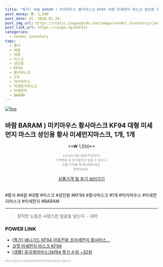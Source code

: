 ```yaml
--- 
title: "특가! 바람 BARAM ) 미키마우스 황사마스크 KF94 대형 미세먼지 마스크 성인용 황사 미세..." 
post_money: ₩. 1,500 
post_date: dt. 2020.01.29 
post_img_url: https://static.coupangcdn.com/image/vendor_inventory/c3ae/dc0200275c1be1acedd57b8858d63725f423c55ce1242b2d1afc2495a9f4.jpg 
post_link_url: https://coupa.ng/bnFvs1 
categories: 
  - vendor_inventory 
tags: 
  - 황사 
  - 바람 
  - 대형 
  - 마스크 
  - 성인용 
  - KF94 
  - 황사마스크 
  - 1개 
  - 미키마우스 
  - 미세먼지마스크 
  - 미세먼지 
  - BARAM 
--- 
```

[![foo](https://static.coupangcdn.com/image/vendor_inventory/c3ae/dc0200275c1be1acedd57b8858d63725f423c55ce1242b2d1afc2495a9f4.jpg)](https://coupa.ng/bnFvs1) 

## 바람 BARAM ) 미키마우스 황사마스크 KF94 대형 미세먼지 마스크 성인용 황사 미세먼지마스크, 1개, 1개 
<p style="text-align: center;">**₩ 1,500**</p> 
<p style="text-align: center;"><span style="color: #898c8f; font-family: Georgia,Times,serif; font-size: 0.75em;">2020년01월29일에 작성되어, <br>가격변동 및 추가할인이 있을 수 있으니,<br> 상품 가격을 꼭!확인해주세요.<br>행복하세요~</span> 
</p>	 
<div markdown="0" style="text-align: center;"><a href="https://coupa.ng/bnFvs1" class="btn btn--success">상품가격 및 후기 보러가기</a></div> 
<br><br> 
  #황사 #바람 #대형 #마스크 #성인용 #KF94 #황사마스크 #1개 #미키마우스 #미세먼지마스크 #미세먼지 #BARAM 
<hr> 

> 정직한 노동은 사랑스런 얼굴을 낳는다. - 대커 


### POWER LINK

* <a href="https://blog.naver.com/sakai111/221788201001" target="_blank">[특가] 애니가드 KF94 아동전용 초미세먼지 황사마스...</a>
* <a href="https://blog.naver.com/fasyy4321/221783854937" target="_blank">코멧 미세먼지 마스크 KF94</a>
* <a href="https://blog.naver.com/sakai111/221788377077" target="_blank"> [생활] 동국제약마스크kf94 특가 순위 ~32위</a>

<span style="color: #898c8f; font-family: Georgia,Times,serif; font-size: 0.55em;">파트너스활동으로 작성자에게 일정액의 커미션이 제공될수 있습니다.</span> 
